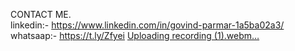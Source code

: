 CONTACT ME. <BR>
linkedin:- https://www.linkedin.com/in/govind-parmar-1a5ba02a3/ <BR>
whatsaap:- https://t.ly/Zfyei
[Uploading recording (1).webm…]()
